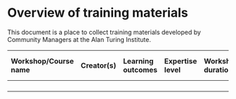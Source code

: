 # Overview of training materials
This document is a place to collect training materials developed by Community Managers at the Alan Turing Institute.



| Workshop/Course name | Creator(s) | Learning outcomes | Expertise level | Workshop/Course duration | Links to find details |
|:-----------|:-----------|:-----------|:-----------|:-----------|:-----------|
|  |  |  |  |  |  |
|  |  |  |  |  |  |
|  |  |  |  |  |  |
|  |  |  |  |  |  |
